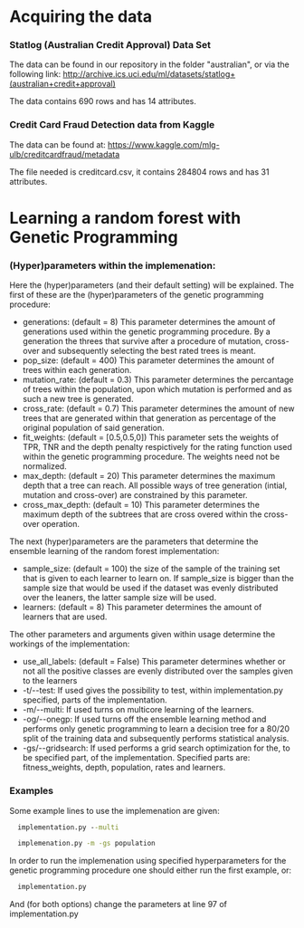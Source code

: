 # Acquiring the data
### Statlog (Australian Credit Approval) Data Set 
The data can be found in our repository in the folder "australian", or via the following link: http://archive.ics.uci.edu/ml/datasets/statlog+(australian+credit+approval)

The data contains 690 rows and has 14 attributes.

### Credit Card Fraud Detection data from Kaggle
The data can be found at: https://www.kaggle.com/mlg-ulb/creditcardfraud/metadata 

The file needed is creditcard.csv, it contains 284804 rows and has 31 attributes.

# Learning a random forest with Genetic Programming
### (Hyper)parameters within the implemenation:
Here the (hyper)parameters (and their default setting) will be explained. The first of these are the (hyper)parameters of the genetic programming procedure:
- generations: (default = 8) This parameter determines the amount of generations used within the genetic programming procedure. By a generation the threes that survive after a procedure of mutation, cross-over and subsequently selecting the best rated trees is meant.
- pop_size: (default = 400) This parameter determines the amount of trees within each generation.
- mutation_rate: (default = 0.3) This parameter determines the percantage of trees within the population, upon which mutation is performed and as such a new tree is generated.
- cross_rate: (default = 0.7) This parameter determines the amount of new trees that are generated within that generation as percentage of the original population of said generation.
- fit_weights: (default = [0.5,0.5,0]) This parameter sets the weights of TPR, TNR and the depth penalty respictively for the rating function used within the genetic programming procedure. The weights need not be normalized.
- max_depth: (default = 20) This parameter determines the maximum depth that a tree can reach. All possible ways of tree generation (intial, mutation and cross-over) are constrained by this parameter.
- cross_max_depth: (default = 10) This parameter determines the maximum depth of the subtrees that are cross overed within the cross-over operation.
 
The next (hyper)parameters are the parameters that determine the ensemble learning of the random forest implementation:
- sample_size: (default = 100) the size of the sample of the training set that is given to each learner to learn on. If sample_size is bigger than the sample size that would be used if the dataset was evenly distributed over the leaners, the latter sample size will be used.
- learners: (default = 8) This parameter determines the amount of learners that are used. 

The other parameters and arguments given within usage determine the workings of the implementation:
- use_all_labels: (default = False) This parameter determines whether or not all the positive classes are evenly distributed over the samples given to the learners
- -t/--test: If used gives the possibility to test, within implementation.py specified, parts of the implementation.
- -m/--multi: If used turns on multicore learning of the learners.
- -og/--onegp: If used turns off the ensemble learning method and performs only genetic programming to learn a decision tree for a 80/20 split of the training data and subsequently performs statistical analysis.
- -gs/--gridsearch: If used performs a grid search optimization for the, to be specified part, of the implementation. Specified parts are: fitness_weights, depth, population, rates and learners.
### Examples
Some example lines to use the implemenation are given:

```cmd
  implementation.py --multi
```

```cmd
  implemenation.py -m -gs population
```

In order to run the implemenation using specified hyperparameters for the genetic programming procedure one should either run the first example, or:
```cmd
  implementation.py
``` 
And (for both options) change the parameters at line 97 of implementation.py

